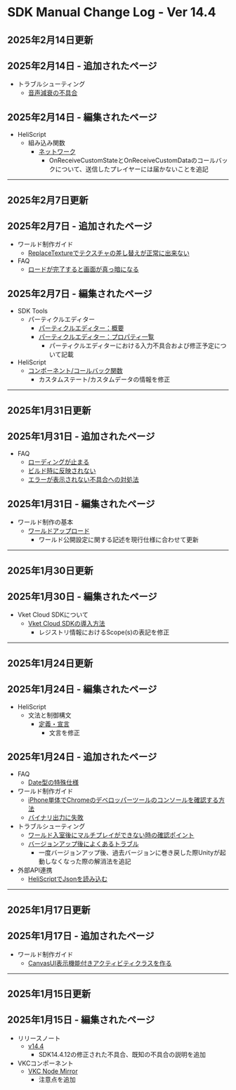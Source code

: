 # SDK Manual Change Log - Ver 14.4

## 2025年2月14日更新

## 2025年2月14日 - 追加されたページ

- トラブルシューティング
    - [音声減衰の不具合](https://vrhikky.github.io/VketCloudSDK_Documents/14.4/troubleshooting/VoiceAttenuationTrouble.html)

## 2025年2月14日 - 編集されたページ

- HeliScript
  - 組み込み関数
    - [ネットワーク](https://vrhikky.github.io/VketCloudSDK_Documents/14.4/hs/hs_system_function_net.html)
      - OnReceiveCustomStateとOnReceiveCustomDataのコールバックについて、送信したプレイヤーには届かないことを追記

---

## 2025年2月7日更新

## 2025年2月7日 - 追加されたページ

- ワールド制作ガイド
    - [ReplaceTextureでテクスチャの差し替えが正常に出来ない](https://vrhikky.github.io/VketCloudSDK_Documents/14.4/WorldMakingGuide/ReplaceTexture.html)
- FAQ
    - [ロードが完了すると画面が真っ暗になる](https://vrhikky.github.io/VketCloudSDK_Documents/14.4/FAQ/Load_Blackout.html)

## 2025年2月7日 - 編集されたページ

- SDK Tools
  - パーティクルエディター
    - [パーティクルエディター：概要](https://vrhikky.github.io/VketCloudSDK_Documents/14.4/particleeditor/pe_about_particleeditor.html)
    - [パーティクルエディター：プロパティ一覧](https://vrhikky.github.io/VketCloudSDK_Documents/14.4/particleeditor/pe_about_properties.html)
      - パーティクルエディターにおける入力不具合および修正予定について記載
- HeliScript
    - [コンポーネント/コールバック関数](https://vrhikky.github.io/VketCloudSDK_Documents/14.4/hs/hs_component.html)
        - カスタムステート/カスタムデータの情報を修正
---

## 2025年1月31日更新

## 2025年1月31日 - 追加されたページ

- FAQ
    - [ローディングが止まる](https://vrhikky.github.io/VketCloudSDK_Documents/14.4/FAQ/LoadingStack.html)
    - [ビルド時に反映されない](https://vrhikky.github.io/VketCloudSDK_Documents/14.4/FAQ/NotReflectedDuringBuild.html)
    - [エラーが表示されない不具合への対処法](https://vrhikky.github.io/VketCloudSDK_Documents/14.4/FAQ/ErrorNotDisplayed.html)

## 2025年1月31日 - 編集されたページ

- ワールド制作の基本
  - [ワールドアップロード](https://vrhikky.github.io/VketCloudSDK_Documents/14.4/FirstStep/WorldUpload.html)
    - ワールド公開設定に関する記述を現行仕様に合わせて更新

---

## 2025年1月30日更新

## 2025年1月30日 - 編集されたページ

- Vket Cloud SDKについて
  - [Vket Cloud SDKの導入方法](https://vrhikky.github.io/VketCloudSDK_Documents/14.4/AboutVketCloudSDK/SetupSDK_external.html)
    - レジストリ情報におけるScope(s)の表記を修正

---

## 2025年1月24日更新

## 2025年1月24日 - 編集されたページ

- HeliScript
    - 文法と制御構文
        - [定義・宣言](https://vrhikky.github.io/VketCloudSDK_Documents/14.4/hs/hs_statement_def.html)
            - 文言を修正

## 2025年1月24日 - 追加されたページ

- FAQ
    - [Date型の特殊仕様](https://vrhikky.github.io/VketCloudSDK_Documents/14.4/FAQ/DateSpecialSpecifications.html)
- ワールド制作ガイド
    - [iPhone単体でChromeのデベロッパーツールのコンソールを確認する方法](https://vrhikky.github.io/VketCloudSDK_Documents/14.4/WorldMakingGuide/iPhoneConsole.html)
    - [バイナリ出力に失敗](https://vrhikky.github.io/VketCloudSDK_Documents/14.4/WorldMakingGuide/BinaryOutputError.html)
- トラブルシューティング
    - [ワールド入室後にマルチプレイができない時の確認ポイント](https://vrhikky.github.io/VketCloudSDK_Documents/14.4/troubleshooting/MultiplayerTroubleshooting.html)
    - [バージョンアップ後によくあるトラブル](https://vrhikky.github.io/VketCloudSDK_Documents/14.4/troubleshooting/VersionUpdateTroubleshooting.html)
        - 一度バージョンアップ後、過去バージョンに巻き戻した際Unityが起動しなくなった際の解消法を追記
- 外部API連携
  - [HeliScriptでJsonを読み込む](https://vrhikky.github.io/VketCloudSDK_Documents/14.4/ExternalAPI/HeliScriptJsonParse.html)

---

## 2025年1月17日更新

## 2025年1月17日 - 追加されたページ

- ワールド制作ガイド
    - [CanvasUI表示機能付きアクティビティクラスを作る](https://vrhikky.github.io/VketCloudSDK_Documents/14.4/WorldMakingGuide/ActivityWithCanvasUI.html)

---

## 2025年1月15日更新

## 2025年1月15日 - 編集されたページ

- リリースノート
    - [v14.4](https://vrhikky.github.io/VketCloudSDK_Documents/14.4/releasenote/releasenote-14.4.html)
        - SDK14.4.12の修正された不具合、既知の不具合の説明を追加
- VKCコンポーネント
    - [VKC Node Mirror](https://vrhikky.github.io/VketCloudSDK_Documents/14.4/VKCComponents/VKCNodeMirror.html)
        - 注意点を追加
